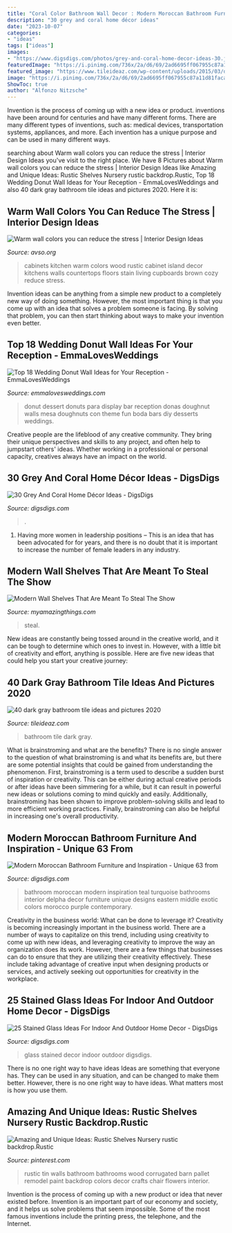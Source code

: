 ```yaml
---
title: "Coral Color Bathroom Wall Decor : Modern Moroccan Bathroom Furniture And Inspiration"
description: "30 grey and coral home décor ideas"
date: "2023-10-07"
categories:
- "ideas"
tags: ["ideas"]
images:
- "https://www.digsdigs.com/photos/grey-and-coral-home-decor-ideas-30.jpg"
featuredImage: "https://i.pinimg.com/736x/2a/d6/69/2ad6695ff067955c87a11d81facac2a0.jpg"
featured_image: "https://www.tileideaz.com/wp-content/uploads/2015/03/dark_gray_bathroom_tile_12.jpg"
image: "https://i.pinimg.com/736x/2a/d6/69/2ad6695ff067955c87a11d81facac2a0.jpg"
ShowToc: true
author: "Alfonzo Nitzsche"
---
```



Invention is the process of coming up with a new idea or product. inventions have been around for centuries and have many different forms. There are many different types of inventions, such as: medical devices, transportation systems, appliances, and more. Each invention has a unique purpose and can be used in many different ways.

	

		
searching about Warm wall colors you can reduce the stress | Interior Design Ideas you've visit to the right place. We have 8 Pictures about Warm wall colors you can reduce the stress | Interior Design Ideas like Amazing and Unique Ideas: Rustic Shelves Nursery rustic backdrop.Rustic, Top 18 Wedding Donut Wall Ideas for Your Reception - EmmaLovesWeddings and also 40 dark gray bathroom tile ideas and pictures 2020. Here it is:
		
    
## Warm Wall Colors You Can Reduce The Stress | Interior Design Ideas

<img loading=lazy src="https://www.avso.org/wp-content/uploads/2014/11/warm-wall-colors-you-can-reduce-the-stress-1415179071.jpg" onerror="this.onerror=null;this.src='https://tse1.mm.bing.net/th?id=OIP.tt86A4lJB7okXtDici_bGwHaJ6&amp;pid=15.1';" alt="Warm wall colors you can reduce the stress | Interior Design Ideas">

_Source: avso.org_

>cabinets kitchen warm colors wood rustic cabinet island decor kitchens walls countertops floors stain living cupboards brown cozy reduce stress. 

	

Invention ideas can be anything from a simple new product to a completely new way of doing something. However, the most important thing is that you come up with an idea that solves a problem someone is facing. By solving that problem, you can then start thinking about ways to make your invention even better.

    
## Top 18 Wedding Donut Wall Ideas For Your Reception - EmmaLovesWeddings

<img loading=lazy src="http://emmalovesweddings.com/wp-content/uploads/2018/06/mouth-watering-wedding-donut-wall-ideas.jpg" onerror="this.onerror=null;this.src='https://tse2.mm.bing.net/th?id=OIP.rZao_X9nht7_W8fFZGxRmgHaJ4&amp;pid=15.1';" alt="Top 18 Wedding Donut Wall Ideas for Your Reception - EmmaLovesWeddings">

_Source: emmalovesweddings.com_

>donut dessert donuts para display bar reception donas doughnut walls mesa doughnuts con theme fun boda bars diy desserts weddings. 

	

Creative people are the lifeblood of any creative community. They bring their unique perspectives and skills to any project, and often help to jumpstart others' ideas. Whether working in a professional or personal capacity, creatives always have an impact on the world.

    
## 30 Grey And Coral Home Décor Ideas - DigsDigs

<img loading=lazy src="https://www.digsdigs.com/photos/grey-and-coral-home-decor-ideas-30.jpg" onerror="this.onerror=null;this.src='https://tse3.mm.bing.net/th?id=OIP.GI8-xT4laSB8MU6nmwZ7-QHaJ4&amp;pid=15.1';" alt="30 Grey And Coral Home Décor Ideas - DigsDigs">

_Source: digsdigs.com_

>. 

	

1. Having more women in leadership positions – This is an idea that has been advocated for for years, and there is no doubt that it is important to increase the number of female leaders in any industry.

    
## Modern Wall Shelves That Are Meant To Steal The Show

<img loading=lazy src="https://myamazingthings.com/wp-content/uploads/2017/05/wood.jpg" onerror="this.onerror=null;this.src='https://tse3.mm.bing.net/th?id=OIP.K5lGkpJ4tAKaWx-OU26KAwHaHa&amp;pid=15.1';" alt="Modern Wall Shelves That Are Meant To Steal The Show">

_Source: myamazingthings.com_

>steal. 

	

New ideas are constantly being tossed around in the creative world, and it can be tough to determine which ones to invest in. However, with a little bit of creativity and effort, anything is possible. Here are five new ideas that could help you start your creative journey:  

    
## 40 Dark Gray Bathroom Tile Ideas And Pictures 2020

<img loading=lazy src="https://www.tileideaz.com/wp-content/uploads/2015/03/dark_gray_bathroom_tile_12.jpg" onerror="this.onerror=null;this.src='https://tse2.mm.bing.net/th?id=OIP.9ayK950YNzZU7iHKC99EwgHaLH&amp;pid=15.1';" alt="40 dark gray bathroom tile ideas and pictures 2020">

_Source: tileideaz.com_

>bathroom tile dark gray. 

	

What is brainstroming and what are the benefits?
There is no single answer to the question of what brainstroming is and what its benefits are, but there are some potential insights that could be gained from understanding the phenomenon. First, brainstroming is a term used to describe a sudden burst of inspiration or creativity. This can be either during actual creative periods or after ideas have been simmering for a while, but it can result in powerful new ideas or solutions coming to mind quickly and easily. Additionally, brainstroming has been shown to improve problem-solving skills and lead to more efficient working practices. Finally, brainstroming can also be helpful in increasing one's overall productivity.

    
## Modern Moroccan Bathroom Furniture And Inspiration - Unique 63 From

<img loading=lazy src="http://www.digsdigs.com/photos/modern-moroccan-bathroom-1.jpg" onerror="this.onerror=null;this.src='https://tse3.mm.bing.net/th?id=OIP.J4K3JGxzRWmo4FAFu-9SmwAAAA&amp;pid=15.1';" alt="Modern Moroccan Bathroom Furniture and Inspiration - Unique 63 from">

_Source: digsdigs.com_

>bathroom moroccan modern inspiration teal turquoise bathrooms interior delpha decor furniture unique designs eastern middle exotic colors morocco purple contemporary. 

	

Creativity in the business world: What can be done to leverage it?
Creativity is becoming increasingly important in the business world. There are a number of ways to capitalize on this trend, including using creativity to come up with new ideas, and leveraging creativity to improve the way an organization does its work. However, there are a few things that businesses can do to ensure that they are utilizing their creativity effectively. These include taking advantage of creative input when designing products or services, and actively seeking out opportunities for creativity in the workplace.

    
## 25 Stained Glass Ideas For Indoor And Outdoor Home Decor - DigsDigs

<img loading=lazy src="https://www.digsdigs.com/photos/stained-glass-decor-ideas-for-indoor-and-outdoor-home-decor-17-554x830.jpg" onerror="this.onerror=null;this.src='https://tse3.mm.bing.net/th?id=OIP.p77NFZx-xPvlt2JtWUHLBQHaLG&amp;pid=15.1';" alt="25 Stained Glass Ideas For Indoor And Outdoor Home Decor - DigsDigs">

_Source: digsdigs.com_

>glass stained decor indoor outdoor digsdigs. 

	

There is no one right way to have ideas
Ideas are something that everyone has. They can be used in any situation, and can be changed to make them better. However, there is no one right way to have ideas. What matters most is how you use them.

    
## Amazing And Unique Ideas: Rustic Shelves Nursery Rustic Backdrop.Rustic

<img loading=lazy src="https://i.pinimg.com/736x/2a/d6/69/2ad6695ff067955c87a11d81facac2a0.jpg" onerror="this.onerror=null;this.src='https://tse3.mm.bing.net/th?id=OIP.jwS1SRwUnMDCrgNi0uagRgHaJ3&amp;pid=15.1';" alt="Amazing and Unique Ideas: Rustic Shelves Nursery rustic backdrop.Rustic">

_Source: pinterest.com_

>rustic tin walls bathroom bathrooms wood corrugated barn pallet remodel paint backdrop colors decor crafts chair flowers interior. 

	

Invention is the process of coming up with a new product or idea that never existed before. Invention is an important part of our economy and society, and it helps us solve problems that seem impossible. Some of the most famous inventions include the printing press, the telephone, and the Internet.

